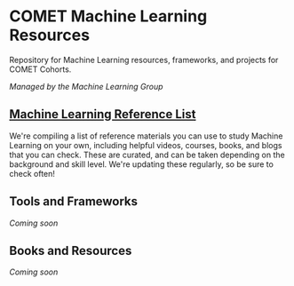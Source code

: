# COMET Machine Learning Resources
Repository for Machine Learning resources, frameworks, and projects for COMET Cohorts.

*Managed by the Machine Learning Group*

## [Machine Learning Reference List](https://github.com/dlsucomet/MLResources/blob/master/MLReferenceList.md)
We're compiling a list of reference materials you can use to study Machine Learning on your own, including helpful videos, courses, books, and blogs that you can check. These are curated, and can be taken depending on the background and skill level. We're updating these regularly, so be sure to check often!

## Tools and Frameworks
*Coming soon*

## Books and Resources
*Coming soon*

